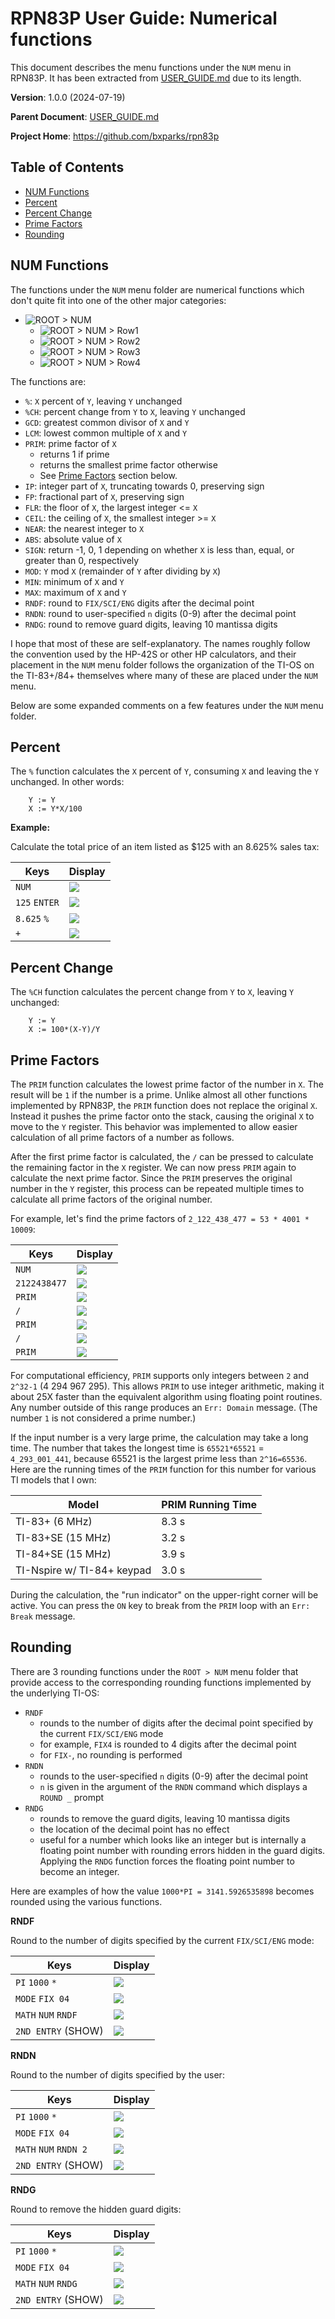 # RPN83P User Guide: Numerical functions

This document describes the menu functions under the `NUM` menu in RPN83P.
It has been extracted from [USER_GUIDE.md](USER_GUIDE.md) due to its length.

**Version**: 1.0.0 (2024-07-19)

**Parent Document**: [USER_GUIDE.md](USER_GUIDE.md)

**Project Home**: https://github.com/bxparks/rpn83p

## Table of Contents

- [NUM Functions](#num-functions)
- [Percent](#percent)
- [Percent Change](#percent-change)
- [Prime Factors](#prime-factors)
- [Rounding](#rounding)

## NUM Functions

The functions under the `NUM` menu folder are numerical functions which don't
quite fit into one of the other major categories:

- ![ROOT > NUM](images/menu/root-num.png)
    - ![ROOT > NUM > Row1](images/menu/root-num-1.png)
    - ![ROOT > NUM > Row2](images/menu/root-num-2.png)
    - ![ROOT > NUM > Row3](images/menu/root-num-3.png)
    - ![ROOT > NUM > Row4](images/menu/root-num-4.png)

The functions are:

- `%`: `X` percent of `Y`, leaving `Y` unchanged
- `%CH`: percent change from `Y` to `X`, leaving `Y` unchanged
- `GCD`: greatest common divisor of `X` and `Y`
- `LCM`: lowest common multiple of `X` and `Y`
- `PRIM`: prime factor of `X`
    - returns 1 if prime
    - returns the smallest prime factor otherwise
    - See [Prime Factors](#prime-factors) section below.
- `IP`: integer part of `X`, truncating towards 0, preserving sign
- `FP`: fractional part of `X`, preserving sign
- `FLR`: the floor of `X`, the largest integer <= `X`
- `CEIL`: the ceiling of `X`, the smallest integer >= `X`
- `NEAR`: the nearest integer to `X`
- `ABS`: absolute value of `X`
- `SIGN`: return -1, 0, 1 depending on whether `X` is less than, equal, or
    greater than 0, respectively
- `MOD`: `Y` mod `X` (remainder of `Y` after dividing by `X`)
- `MIN`: minimum of `X` and `Y`
- `MAX`: maximum of `X` and `Y`
- `RNDF`: round to `FIX/SCI/ENG` digits after the decimal point
- `RNDN`: round to user-specified `n` digits (0-9) after the decimal point
- `RNDG`: round to remove guard digits, leaving 10 mantissa digits

I hope that most of these are self-explanatory. The names roughly follow the
convention used by the HP-42S or other HP calculators, and their placement in
the `NUM` menu folder follows the organization of the TI-OS on the TI-83+/84+
themselves where many of these are placed under the `NUM` menu.

Below are some expanded comments on a few features under the `NUM` menu folder.

## Percent

The `%` function calculates the `X` percent of `Y`, consuming `X` and leaving
the `Y` unchanged. In other words:

```
    Y := Y
    X := Y*X/100
```

**Example:**

Calculate the total price of an item listed as $125 with an 8.625% sales tax:

| **Keys**              | **Display** |
| ----------------      | --------------------- |
| `NUM`                 | ![](images/num/percent-1.png) |
| `125` `ENTER`         | ![](images/num/percent-2.png) |
| `8.625` `%`           | ![](images/num/percent-3.png) |
| `+`                   | ![](images/num/percent-4.png) |

## Percent Change

The `%CH` function calculates the percent change from `Y` to `X`, leaving `Y`
unchanged:

```
    Y := Y
    X := 100*(X-Y)/Y
```

## Prime Factors

The `PRIM` function calculates the lowest prime factor of the number in `X`. The
result will be `1` if the number is a prime. Unlike almost all other functions
implemented by RPN83P, the `PRIM` function does not replace the original `X`.
Instead it pushes the prime factor onto the stack, causing the original `X` to
move to the `Y` register. This behavior was implemented to allow easier
calculation of all prime factors of a number as follows.

After the first prime factor is calculated, the `/` can be pressed to calculate
the remaining factor in the `X` register. We can now press `PRIM` again to
calculate the next prime factor. Since the `PRIM` preserves the original number
in the `Y` register, this process can be repeated multiple times to calculate
all prime factors of the original number.

For example, let's find the prime factors of `2_122_438_477 = 53 * 4001 *
10009`:

| **Keys**              | **Display** |
| ----------------      | --------------------- |
| `NUM`                 | ![](images/num/prime-1.png) |
| `2122438477`          | ![](images/num/prime-2.png) |
|  `PRIM`               | ![](images/num/prime-3.png) |
| `/`                   | ![](images/num/prime-4.png) |
| `PRIM`                | ![](images/num/prime-5.png) |
| `/`                   | ![](images/num/prime-6.png) |
| `PRIM`                | ![](images/num/prime-7.png) |

For computational efficiency, `PRIM` supports only integers between `2` and
`2^32-1` (4 294 967 295). This allows `PRIM` to use integer arithmetic, making
it about 25X faster than the equivalent algorithm using floating point routines.
Any number outside of this range produces an `Err: Domain` message. (The number
`1` is not considered a prime number.)

If the input number is a very large prime, the calculation may take a long time.
The number that takes the longest time is `65521*65521` = `4_293_001_441`,
because 65521 is the largest prime less than `2^16=65536`. Here are the running
times of the `PRIM` function for this number for various TI models that I own:

| **Model**                     | **PRIM Running Time** |
| ---                           | ---                   |
| TI-83+ (6 MHz)                | 8.3 s                 |
| TI-83+SE (15 MHz)             | 3.2 s                 |
| TI-84+SE (15 MHz)             | 3.9 s                 |
| TI-Nspire w/ TI-84+ keypad    | 3.0 s                 |

During the calculation, the "run indicator" on the upper-right corner will be
active. You can press the `ON` key to break from the `PRIM` loop with an `Err:
Break` message.

## Rounding

There are 3 rounding functions under the `ROOT > NUM` menu folder that provide
access to the corresponding rounding functions implemented by the underlying
TI-OS:

- `RNDF`
    - rounds to the number of digits after the decimal point specified by the
      current `FIX/SCI/ENG` mode
    - for example, `FIX4` is rounded to 4 digits after the decimal point
    - for `FIX-`, no rounding is performed
- `RNDN`
    - rounds to the user-specified `n` digits (0-9) after the decimal point
    - `n` is given in the argument of the `RNDN` command which displays a `ROUND
      _` prompt
- `RNDG`
    - rounds to remove the guard digits, leaving 10 mantissa digits
    - the location of the decimal point has no effect
    - useful for a number which looks like an integer but is internally a
      floating point number with rounding errors hidden in the guard digits.
      Applying the `RNDG` function forces the floating point number to become an
      integer.

Here are examples of how the value `1000*PI = 3141.5926535898` becomes rounded
using the various functions.

**RNDF**

Round to the number of digits specified by the current `FIX/SCI/ENG` mode:

| **Keys**              | **Display** |
| ----------------      | --------------------- |
| `PI` `1000` `*`       | ![](images/num/rounding-01.png) |
| `MODE` `FIX 04`       | ![](images/num/rounding-02.png) |
| `MATH` `NUM` `RNDF`   | ![](images/num/rounding-03.png) |
| `2ND ENTRY` (SHOW)    | ![](images/num/rounding-04.png) |

**RNDN**

Round to the number of digits specified by the user:

| **Keys**              | **Display** |
| ----------------      | --------------------- |
| `PI` `1000` `*`       | ![](images/num/rounding-05.png) |
| `MODE` `FIX 04`       | ![](images/num/rounding-06.png) |
| `MATH` `NUM` `RNDN 2` | ![](images/num/rounding-07.png) |
| `2ND ENTRY` (SHOW)    | ![](images/num/rounding-08.png) |

**RNDG**

Round to remove the hidden guard digits:

| **Keys**              | **Display** |
| ----------------      | --------------------- |
| `PI` `1000` `*`       | ![](images/num/rounding-09.png) |
| `MODE` `FIX 04`       | ![](images/num/rounding-10.png) |
| `MATH` `NUM` `RNDG`   | ![](images/num/rounding-11.png) |
| `2ND ENTRY` (SHOW)    | ![](images/num/rounding-12.png) |
